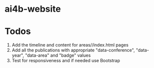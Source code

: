 # ai4b-website

# Todos

1. Add the timeline and content for areas/<your-area>/index.html pages
2. Add all the publications with appropriate "data-conference", "data-year", "data-area" and "badge" values
3. Test for responsiveness and if needed use Bootstrap
